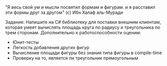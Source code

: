"Я весь свой ум и мысли посвятил формам и фигурам. и я расставил эти формы друг за другом" (с) Ибн Халаф аль-Муради

Задание:
Напишите на C# библиотеку для поставки внешним клиентам, которая умеет вычислять площадь круга по радиусу и треугольника по трем сторонам. Дополнительно к работоспособности оценим:

- Юнит-тесты
- Легкость добавления других фигур
- Вычисление площади фигуры без знания типа фигуры в compile-time
- Проверку на то, является ли треугольник прямоугольным 

